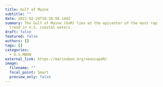 ```yaml
---
title: Gulf of Maine
subtitle: ""
date: 2021-02-24T16:28:58.144Z
summary: The Gulf of Maine (GoM) lies at the epicenter of the most rapid warming
  trend in U.S. coastal waters.
draft: false
featured: false
authors: []
tags: []
categories:
  - U.S.MBON
external_link: https://marinebon.org/seascapeR/
image:
  filename: ""
  focal_point: Smart
  preview_only: false
---
```

